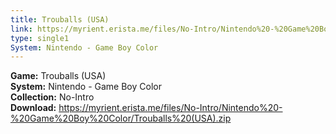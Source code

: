 ```yaml
---
title: Trouballs (USA)
link: https://myrient.erista.me/files/No-Intro/Nintendo%20-%20Game%20Boy%20Color/Trouballs%20(USA).zip
type: single1
System: Nintendo - Game Boy Color
---
```

<b>Game:</b> Trouballs (USA)<br>
<b>System:</b> Nintendo - Game Boy Color<br>
<b>Collection:</b> No-Intro<br>
<b>Download:</b> https://myrient.erista.me/files/No-Intro/Nintendo%20-%20Game%20Boy%20Color/Trouballs%20(USA).zip